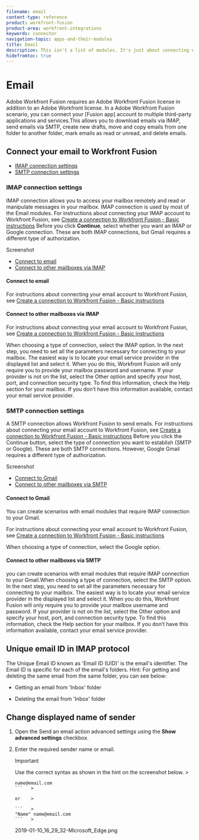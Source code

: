 ```yaml
---
filename: email
content-type: reference
product: workfront-fusion
product-area: workfront-integrations
keywords: connector
navigation-topic: apps-and-their-modules
title: Email
description: This isn't a list of modules. It's just about connecting email to fusion. Does it need to be in a different section from all the other apps?
hidefromtoc: true
---
```


# Email

<!--
<p style="color: #ff1493;" data-mc-conditions="QuicksilverOrClassic.Draft mode">This isn't a list of modules. It's just about connecting email to fusion. Does it need to be in a different section from all the other apps?</p>
-->

Adobe Workfront Fusion requires an Adobe Workfront Fusion license in addition to an Adobe Workfront license.
In a Adobe Workfront Fusion scenario, you can connect your [Fusion app] account to multiple third-party applications and services.This allows you to download emails via IMAP, send emails via SMTP, create new drafts, move and copy emails from one folder to another folder, mark emails as read or unread, and delete emails.

## Connect your email to Workfront Fusion

* [IMAP connection settings](#imap) 
* [SMTP connection settings](#smtp)

### IMAP connection settings

IMAP connection allows you to access your mailbox remotely and read or manipulate messages in your mailbox. IMAP connection is used by most of the Email modules. For instructions about connecting your IMAP account to Workfront Fusion, see [Create a connection to Workfront Fusion - Basic instructions](../../workfront-fusion/connections/connect-to-fusion-general.md) Before you click **Continue**, select whether you want an IMAP or Google connection. These are both IMAP connections, but Gmail requires a different type of authorization.

Screenshot

* [Connect to email](#connecti2) 
* [Connect to other mailboxes via IMAP](#connecti3)

#### Connect to email

For instructions about connecting your email account to Workfront Fusion, see [Create a connection to Workfront Fusion - Basic instructions](../../workfront-fusion/connections/connect-to-fusion-general.md)

#### Connect to other mailboxes via IMAP

For instructions about connecting your email account to Workfront Fusion, see [Create a connection to Workfront Fusion - Basic instructions](../../workfront-fusion/connections/connect-to-fusion-general.md)

When choosing a type of connection, select the IMAP option. In the next step, you need to set all the parameters necessary for connecting to your mailbox. The easiest way is to locate your email service provider in the displayed list and select it. When you do this, Workfront Fusion will only require you to provide your mailbox password and username. If your provider is not on the list, select the Other option and specify your host, port, and connection security type. To find this information, check the Help section for your mailbox. If you don’t have this information available, contact your email service provider.

### SMTP connection settings

A SMTP connection allows Workfront Fusion to send emails. For instructions about connecting your email account to Workfront Fusion, see [Create a connection to Workfront Fusion - Basic instructions](../../workfront-fusion/connections/connect-to-fusion-general.md) Before you click the Continue button, select the type of connection you want to establish (SMTP or Google). These are both SMTP connections. However, Google Gmail requires a different type of authorization.

Screenshot

* [Connect to Gmail](#connecti4) 
* [Connect to other mailboxes via SMTP](#connecti5)

#### Connect to Gmail

You can create scenarios with email modules that require IMAP connection to your Gmail.

For instructions about connecting your email account to Workfront Fusion, see [Create a connection to Workfront Fusion - Basic instructions](../../workfront-fusion/connections/connect-to-fusion-general.md)

When choosing a type of connection, select the Google option.

#### Connect to other mailboxes via SMTP

you can create scenarios with email modules that require IMAP connection to your Gmail.When choosing a type of connection, select the SMTP option. In the next step, you need to set all the parameters necessary for connecting to your mailbox. The easiest way is to locate your email service provider in the displayed list and select it. When you do this, Workfront Fusion will only require you to provide your mailbox username and password. If your provider is not on the list, select the Other option and specify your host, port, and connection security type. To find this information, check the Help section for your mailbox. If you don’t have this information available, contact your email service provider.

## Unique email ID in IMAP protocol

The Unique Email ID known as 'Email ID (UID)' is the email's identifier. The Email ID is specific for each of the email's folders. Hint: For getting and deleting the same email from the same folder, you can see below:

* Getting an email from 'Inbox' folder

  <!--
  <p style="color: #ff1493;" data-mc-conditions="QuicksilverOrClassic.Draft mode">screenshot</p>
  -->

* Deleting the email from 'Inbox' folder

  <!--
  <p style="color: #ff1493;" data-mc-conditions="QuicksilverOrClassic.Draft mode">screenshot</p>
  -->

## Change displayed name of sender

1. Open the Send an email action advanced settings using the **Show advanced settings** checkbox. 
1. Enter the required sender name or email.

   >[!IMPORTANT]
   >
   >Use the correct syntax as shown in the hint on the screenshot below.    >
   >
   >```   >
   >name@email.com
   >```   >
   >
   >or    >
   >
   >```   >
   >"Name" name@email.com
   >```   >
   >

   2019-01-10_16_29_32-Microsoft_Edge.png

